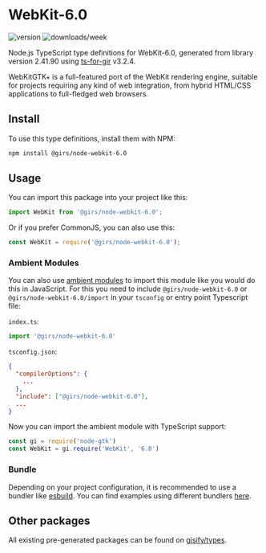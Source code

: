 
# WebKit-6.0

![version](https://img.shields.io/npm/v/@girs/node-webkit-6.0)
![downloads/week](https://img.shields.io/npm/dw/@girs/node-webkit-6.0)


Node.js TypeScript type definitions for WebKit-6.0, generated from library version 2.41.90 using [ts-for-gir](https://github.com/gjsify/ts-for-gir) v3.2.4.

WebKitGTK+ is a full-featured port of the WebKit rendering engine, suitable for projects requiring any kind of web integration, from hybrid HTML/CSS applications to full-fledged web browsers.

## Install

To use this type definitions, install them with NPM:
```bash
npm install @girs/node-webkit-6.0
```

## Usage

You can import this package into your project like this:
```ts
import WebKit from '@girs/node-webkit-6.0';
```

Or if you prefer CommonJS, you can also use this:
```ts
const WebKit = require('@girs/node-webkit-6.0');
```

### Ambient Modules

You can also use [ambient modules](https://github.com/gjsify/ts-for-gir/tree/main/packages/cli#ambient-modules) to import this module like you would do this in JavaScript.
For this you need to include `@girs/node-webkit-6.0` or `@girs/node-webkit-6.0/import` in your `tsconfig` or entry point Typescript file:

`index.ts`:
```ts
import '@girs/node-webkit-6.0'
```

`tsconfig.json`:
```json
{
  "compilerOptions": {
    ...
  },
  "include": ["@girs/node-webkit-6.0"],
  ...
}
```

Now you can import the ambient module with TypeScript support: 

```ts
const gi = require('node-gtk')
const WebKit = gi.require('WebKit', '6.0')
```


### Bundle

Depending on your project configuration, it is recommended to use a bundler like [esbuild](https://esbuild.github.io/). You can find examples using different bundlers [here](https://github.com/gjsify/ts-for-gir/tree/main/examples).

## Other packages

All existing pre-generated packages can be found on [gjsify/types](https://github.com/gjsify/types).

